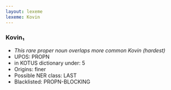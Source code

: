 ```yaml
---
layout: lexeme
lexeme: Kovin
---
```


###  Kovin₁

* _This rare proper noun overlaps more common *Kovin* (hardest)_
* UPOS:  PROPN
* in KOTUS dictionary under:  5
* Origins: finer 
* Possible NER class:  LAST
* Blacklisted:  PROPN-BLOCKING

